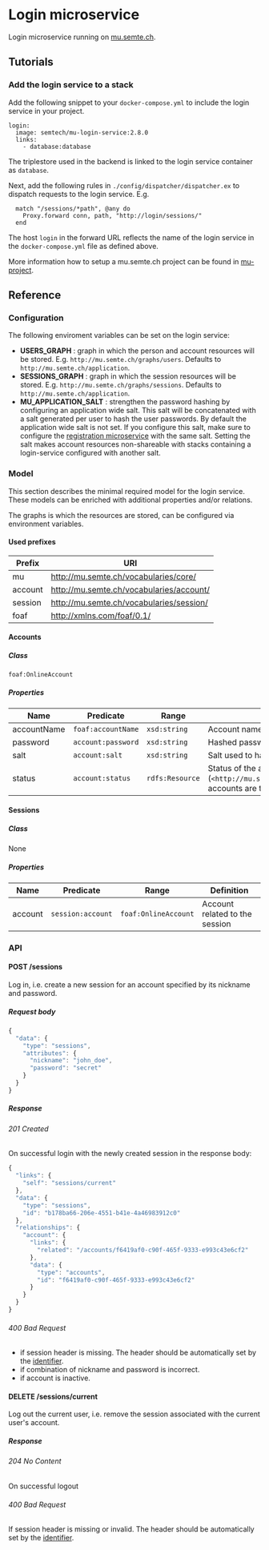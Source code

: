 # Login microservice
Login microservice running on [mu.semte.ch](http://mu.semte.ch).

## Tutorials
### Add the login service to a stack
Add the following snippet to your `docker-compose.yml` to include the login service in your project.

```
login:
  image: semtech/mu-login-service:2.8.0
  links:
    - database:database
```

The triplestore used in the backend is linked to the login service container as `database`.

Next, add the following rules in `./config/dispatcher/dispatcher.ex` to dispatch requests to the login service. E.g.

```
  match "/sessions/*path", @any do
    Proxy.forward conn, path, "http://login/sessions/"
  end
```

The host `login` in the forward URL reflects the name of the login service in the `docker-compose.yml` file as defined above.

More information how to setup a mu.semte.ch project can be found in [mu-project](https://github.com/mu-semtech/mu-project).

## Reference
### Configuration
The following enviroment variables can be set on the login service:

- **USERS_GRAPH** : graph in which the person and account resources will be stored. E.g. `http://mu.semte.ch/graphs/users`. Defaults to `http://mu.semte.ch/application`.
- **SESSIONS_GRAPH** : graph in which the session resources will be stored. E.g. `http://mu.semte.ch/graphs/sessions`. Defaults to `http://mu.semte.ch/application`.
- **MU_APPLICATION_SALT** : strengthen the password hashing by configuring an application wide salt. This salt will be concatenated with a salt generated per user to hash the user passwords. By default the application wide salt is not set. If you configure this salt, make sure to configure the [registration microservice](https://github.com/mu-semtech/registration-service) with the same salt. Setting the salt makes account resources non-shareable with stacks containing a login-service configured with another salt.

### Model
This section describes the minimal required model for the login service. These models can be enriched with additional properties and/or relations.

The graphs is which the resources are stored, can be configured via environment variables.

#### Used prefixes
| Prefix  | URI                                      |
|---------|------------------------------------------|
| mu      | http://mu.semte.ch/vocabularies/core/    |
| account | http://mu.semte.ch/vocabularies/account/ |
| session | http://mu.semte.ch/vocabularies/session/ |
| foaf    | http://xmlns.com/foaf/0.1/               |

#### Accounts
##### Class
`foaf:OnlineAccount`

##### Properties
| Name        | Predicate          | Range           | Definition                                                                                                                            |
|-------------|--------------------|-----------------|---------------------------------------------------------------------------------------------------------------------------------------|
| accountName | `foaf:accountName` | `xsd:string`    | Account name / nickname                                                                                                               |
| password    | `account:password` | `xsd:string`    | Hashed password of the account                                                                                                        |
| salt        | `account:salt`     | `xsd:string`    | Salt used to hash the password                                                                                                        |
| status      | `account:status`   | `rdfs:Resource` | Status of the account. Only active (`<http://mu.semte.ch/vocabularies/account/status/active>`) accounts are taken into account on login. |

#### Sessions
##### Class
None

##### Properties
| Name    | Predicate         | Range                | Definition                     |
|---------|-------------------|----------------------|--------------------------------|
| account | `session:account` | `foaf:OnlineAccount` | Account related to the session |

### API
#### POST /sessions
Log in, i.e. create a new session for an account specified by its nickname and password.

##### Request body
```javascript
{
  "data": {
    "type": "sessions",
    "attributes": {
      "nickname": "john_doe",
      "password": "secret"
    }
  }
}
```

##### Response
###### 201 Created
On successful login with the newly created session in the response body:

```javascript
{
  "links": {
    "self": "sessions/current"
  },
  "data": {
    "type": "sessions",
    "id": "b178ba66-206e-4551-b41e-4a46983912c0"
  },
  "relationships": {
    "account": {
      "links": {
        "related": "/accounts/f6419af0-c90f-465f-9333-e993c43e6cf2"
      },
      "data": {
        "type": "accounts",
        "id": "f6419af0-c90f-465f-9333-e993c43e6cf2"
      }
    }
  }
}
```

###### 400 Bad Request
- if session header is missing. The header should be automatically set by the [identifier](https://github.com/mu-semtech/mu-identifier).
- if combination of nickname and password is incorrect.
- if account is inactive.



#### DELETE /sessions/current
Log out the current user, i.e. remove the session associated with the current user's account.

##### Response
###### 204 No Content
On successful logout

###### 400 Bad Request
If session header is missing or invalid. The header should be automatically set by the [identifier](https://github.com/mu-semtech/mu-identifier).


